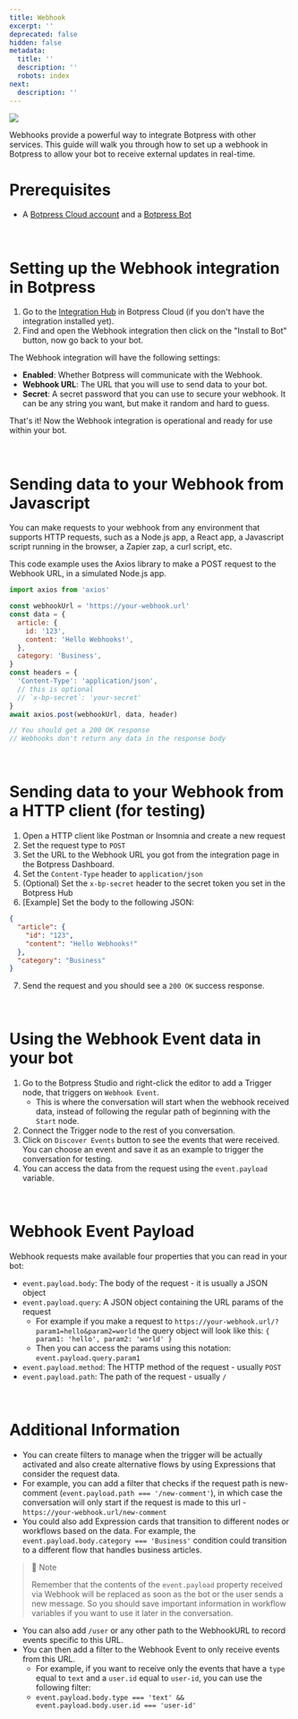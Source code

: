 ```yaml
---
title: Webhook
excerpt: ''
deprecated: false
hidden: false
metadata:
  title: ''
  description: ''
  robots: index
next:
  description: ''
---
```

![](https://files.readme.io/b75503d-image.png)

Webhooks provide a powerful way to integrate Botpress with other services. This guide will walk you through how to set up a webhook in Botpress to allow your bot to receive external updates in real-time.

# Prerequisites

- A [Botpress Cloud account](https://sso.botpress.cloud) and a [Botpress Bot](https://botpress.com/docs/cloud/getting-started/create-and-publish-your-chatbot/)

<br />

# Setting up the Webhook integration in Botpress

1. Go to the [Integration Hub](https://app.botpress.cloud/hub) in Botpress Cloud (if you don't have the integration installed yet).
2. Find and open the Webhook integration then click on the "Install to Bot" button, now go back to your bot.

The Webhook integration will have the following settings:

- **Enabled**: Whether Botpress will communicate with the Webhook.
- **Webhook URL**: The URL that you will use to send data to your bot.
- **Secret**: A secret password that you can use to secure your webhook. It can be any string you want, but make it random and hard to guess.

That's it! Now the Webhook integration is operational and ready for use within your bot.

<br />

# Sending data to your Webhook from Javascript

You can make requests to your webhook from any environment that supports HTTP requests, such as a Node.js app, a React app, a Javascript script running in the browser, a Zapier zap, a curl script, etc.

This code example uses the Axios library to make a POST request to the Webhook URL, in a simulated Node.js app.

```js
import axios from 'axios'

const webhookUrl = 'https://your-webhook.url'
const data = {
  article: {
    id: '123',
    content: 'Hello Webhooks!',
  },
  category: 'Business',
}
const headers = {
  'Content-Type': 'application/json',
  // this is optional
  // `x-bp-secret`: 'your-secret'
}
await axios.post(webhookUrl, data, header)

// You should get a 200 OK response
// Webhooks don't return any data in the response body
```

<br />

# Sending data to your Webhook from a HTTP client (for testing)

1. Open a HTTP client like Postman or Insomnia and create a new request
2. Set the request type to `POST`
3. Set the URL to the Webhook URL you got from the integration page in the Botpress Dashboard.
4. Set the `Content-Type` header to `application/json`
5. (Optional) Set the `x-bp-secret` header to the secret token you set in the Botpress Hub
6. [Example] Set the body to the following JSON:

```json
{
  "article": {
    "id": "123",
    "content": "Hello Webhooks!"
  },
  "category": "Business"
}
```

7. Send the request and you should see a `200 OK` success response.

<br />

# Using the Webhook Event data in your bot

1. Go to the Botpress Studio and right-click the editor to add a Trigger node, that triggers on `Webhook Event`.
   - This is where the conversation will start when the webhook received data, instead of following the regular path of beginning with the `Start` node.
2. Connect the Trigger node to the rest of you conversation.
3. Click on `Discover Events` button to see the events that were received. You can choose an event and save it as an example to trigger the conversation for testing.
4. You can access the data from the request using the `event.payload` variable.

<br />

# Webhook Event Payload

Webhook requests make available four properties that you can read in your bot:

- `event.payload.body`: The body of the request - it is usually a JSON object
- `event.payload.query`: A JSON object containing the URL params of the request
  - For example if you make a request to `https://your-webhook.url/?param1=hello&param2=world` the query object will look like this: `{ param1: 'hello', param2: 'world' }`
  - Then you can access the params using this notation: `event.payload.query.param1`
- `event.payload.method`: The HTTP method of the request - usually `POST`
- `event.payload.path`: The path of the request - usually `/`

<br />

# Additional Information

- You can create filters to manage when the trigger will be actually activated and also create alternative flows by using Expressions that consider the request data.
- For example, you can add a filter that checks if the request path is new-comment (`event.payload.path === '/new-comment'`), in which case the conversation will only start if the request is made to this url - `https://your-webhook.url/new-comment`
- You could also add Expression cards that transition to different nodes or workflows based on the data. For example, the `event.payload.body.category === 'Business'` condition could transition to a different flow that handles business articles.

> 📘 Note
> 
> Remember that the contents of the `event.payload` property received via Webhook will be replaced as soon as the bot or the user sends a new message. So you should save important information in workflow variables if you want to use it later in the conversation.

- You can also add `/user` or any other path to the WebhookURL to record events specific to this URL.
- You can then add a filter to the Webhook Event to only receive events from this URL.
  - For example, if you want to receive only the events that have a `type` equal to `text` and a `user.id` equal to `user-id`, you can use the following filter:
  - `event.payload.body.type === 'text' && event.payload.body.user.id === 'user-id'`